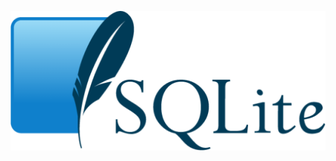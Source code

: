 <p align="center">
    <img src="./sqlite.512x227.png" alt="sqlite_logo" style="display: block; margin: 0 auto;">
</p>